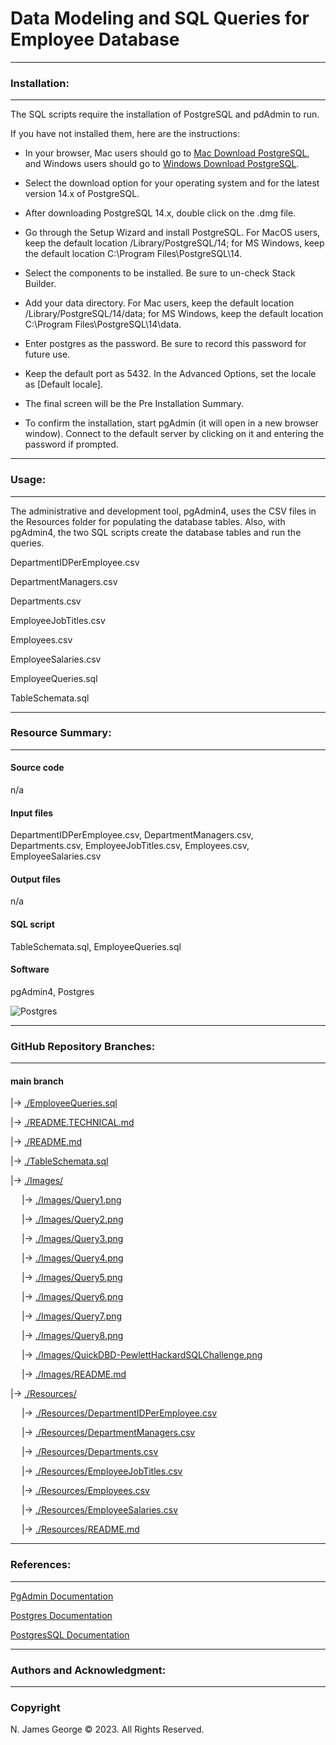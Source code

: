 # **Data Modeling and SQL Queries for Employee Database**

----

### **Installation:**

----

The SQL scripts require the installation of PostgreSQL and pdAdmin to run. 

If you have not installed them, here are the instructions:

* In your browser, Mac users should go to [Mac Download PostgreSQL](https://www.enterprisedb.com/downloads/postgres-postgresql-downloads), and Windows users should go to [Windows Download PostgreSQL](https://www.pgadmin.org/download/pgadmin-4-macos/).

* Select the download option for your operating system and for the latest version 14.x of PostgreSQL.

* After downloading PostgreSQL 14.x, double click on the .dmg file.

* Go through the Setup Wizard and install PostgreSQL.  For MacOS users, keep the default location /Library/PostgreSQL/14; for MS Windows, keep the default location C:\Program Files\PostgreSQL\14.

* Select the components to be installed. Be sure to un-check Stack Builder.

* Add your data directory. For Mac users, keep the default location /Library/PostgreSQL/14/data; for MS Windows, keep the default location C:\Program Files\PostgreSQL\14\data.

* Enter postgres as the password. Be sure to record this password for future use.

* Keep the default port as 5432. In the Advanced Options, set the locale as [Default locale].

* The final screen will be the Pre Installation Summary.

* To confirm the installation, start pgAdmin (it will open in a new browser window). Connect to the default server by clicking on it and entering the password if prompted.

----

### **Usage:**

----

The administrative and development tool, pgAdmin4, uses the CSV files in the Resources folder for populating the database tables.  Also, with pgAdmin4, the two SQL scripts create the database tables and run the queries.

DepartmentIDPerEmployee.csv

DepartmentManagers.csv

Departments.csv

EmployeeJobTitles.csv

Employees.csv

EmployeeSalaries.csv

EmployeeQueries.sql

TableSchemata.sql

----

### **Resource Summary:**

----

#### Source code

n/a

#### Input files

DepartmentIDPerEmployee.csv, DepartmentManagers.csv, Departments.csv, EmployeeJobTitles.csv, Employees.csv, EmployeeSalaries.csv

#### Output files

n/a

#### SQL script

TableSchemata.sql, EmployeeQueries.sql

#### Software

pgAdmin4, Postgres

![Postgres](https://img.shields.io/badge/postgres-%23316192.svg?style=for-the-badge&logo=postgresql&logoColor=white)

----

### **GitHub Repository Branches:**

----

#### main branch 

|&rarr; [./EmployeeQueries.sql](./EmployeeQueries.sql)

|&rarr; [./README.TECHNICAL.md](./README.TECHNICAL.md)

|&rarr; [./README.md](./README.md)

|&rarr; [./TableSchemata.sql](./TableSchemata.sql)

|&rarr; [./Images/](./Images/)

  &emsp; |&rarr; [./Images/Query1.png](./Images/Query1.png)
  
  &emsp; |&rarr; [./Images/Query2.png](./Images/Query2.png)
  
  &emsp; |&rarr; [./Images/Query3.png](./Images/Query3.png)
  
  &emsp; |&rarr; [./Images/Query4.png](./Images/Query4.png)
  
  &emsp; |&rarr; [./Images/Query5.png](./Images/Query5.png)
  
  &emsp; |&rarr; [./Images/Query6.png](./Images/Query6.png)
  
  &emsp; |&rarr; [./Images/Query7.png](./Images/Query7.png)
  
  &emsp; |&rarr; [./Images/Query8.png](./Images/Query8.png)

  &emsp; |&rarr; [./Images/QuickDBD-PewlettHackardSQLChallenge.png](./Images/QuickDBD-PewlettHackardSQLChallenge.png)
  
  &emsp; |&rarr; [./Images/README.md](./Images/README.md)

|&rarr; [./Resources/](./Resources/)

  &emsp; |&rarr; [./Resources/DepartmentIDPerEmployee.csv](./Resources/DepartmentIDPerEmployee.csv)

  &emsp; |&rarr; [./Resources/DepartmentManagers.csv](./Resources/DepartmentManagers.csv)

  &emsp; |&rarr; [./Resources/Departments.csv](./Resources/Departments.csv)

  &emsp; |&rarr; [./Resources/EmployeeJobTitles.csv](./Resources/EmployeeJobTitles.csv)

  &emsp; |&rarr; [./Resources/Employees.csv](./Resources/Employees.csv)

  &emsp; |&rarr; [./Resources/EmployeeSalaries.csv](./Resources/EmployeeSalaries.csv)

  &emsp; |&rarr; [./Resources/README.md](./Resources/README.md)

----

### **References:**

----

[PgAdmin Documentation](https://www.postgresql.org/docs/)

[Postgres Documentation](https://www.pgadmin.org/docs/)

[PostgresSQL Documentation](https://www.postgresql.org/docs/)

----

### **Authors and Acknowledgment:**

----

### Copyright

N. James George © 2023. All Rights Reserved.

